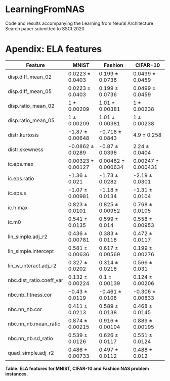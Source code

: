 # LearningFromNAS
Code and results accompanying the Learning from Neural Architecture Search paper submitted to SSCI 2020.




# Apendix: ELA features


| Feature                          | MNIST                  | Fashion                 | CIFAR-10               |
|----------------------------------|------------------------|-------------------------|-------------------------|
| disp.diff_mean_02         | 0.0223 ± 0.0403   | 0.199 ± 0.0736     | 0.0499 ± 0.0459    |
| disp.diff_mean_05         | 0.0223 ± 0.0403   | 0.199 ± 0.0736     | 0.0499 ± 0.0459    |
| disp.ratio_mean_02        | 1 ± 0.00209        | 1.01 ± 0.00381     | 1 ± 0.00238         |
| disp.ratio_mean_05        | 1 ± 0.00209        | 1.01 ± 0.00381     | 1 ± 0.00238         |
| distr.kurtosis                  | \-1.87 ± 0.00648  | \-0.718 ± 0.0843   | 4.9 ± 0.258        |
| distr.skewness                  | \-0.0862 ± 0.0289 | \-0.87 ± 0.0396    | 2.24 ± 0.0404      |
| ic.eps.max                     | 0.00323 ± 0.00127 | 0.00462 ± 0.000634 | 0.00247 ± 0.000431 |
| ic.eps.ratio                   | \-1.36 ± 0.021    | \-1.73 ± 0.0282    | \-2.19 ± 0.0301    |
| ic.eps.s                       | \-1.07 ± 0.00981  | \-1.18 ± 0.0134    | \-1.31 ± 0.0104    |
| ic.h.max                       | 0.823 ± 0.0101    | 0.825 ± 0.00952    | 0.768 ± 0.0105     |
| ic.m0                           | 0.541 ± 0.0135    | 0.599 ± 0.014      | 0.558 ± 0.00953    |
| lin_simple.adj_r2         | 0.436 ± 0.00781   | 0.383 ± 0.0118     | 0.472 ± 0.0117     |
| lin_simple.intercept         | 0.581 ± 0.00636   | 0.617 ± 0.00569    | 0.199 ± 0.00276    |
| lin_w_interact.adj_r2  | 0.327 ± 0.0202    | 0.314 ± 0.0216     | 0.566 ± 0.031      |
| nbc.dist_ratio.coeff_var | 0.132 ± 0.00224   | 0.1 ± 0.00139      | 0.124 ± 0.00206    |
| nbc.nb_fitness.cor          | \-0.43 ± 0.0119   | \-0.461 ± 0.0108   | \-0.306 ± 0.00833  |
| nbc.nn_nb.cor               | 0.411 ± 0.0213    | 0.589 ± 0.0138     | 0.468 ± 0.0145     |
| nbc.nn_nb.mean_ratio     | 0.874 ± 0.00215   | 0.916 ± 0.00104    | 0.889 ± 0.00195    |
| nbc.nn_nb.sd_ratio       | 0.539 ± 0.0126    | 0.626 ± 0.0117     | 0.551 ± 0.0124     |
| quad_simple.adj_r2        | 0.486 ± 0.00733   | 0.497 ± 0.0112     | 0.488 ± 0.012      |

**Table: ELA features for MNIST, CIFAR-10 and Fashion NAS problem instances.**
